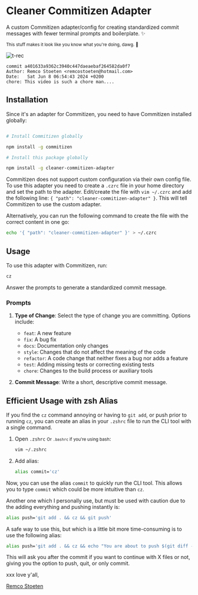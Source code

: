# Cleaner Commitizen Adapter

A custom Commitizen adapter/config for creating standardized commit messages with fewer terminal prompts and boilerplate. ✨

<small>This stuff makes it look like you know what you're doing, dawg. 👀</small>

![t-rec](https://github.com/remcostoeten/custom-commitizen-adapter/assets/57683378/7fdbcd55-20b8-43b3-b995-41c70545d934)

```clis
commit a401633a9362c3940c447daeaebaf264582da0f7
Author: Remco Stoeten <remcostoeten@hotmail.com>
Date:   Sat Jun 8 06:54:43 2024 +0200
chore: This video is such a chore man....
```



## Installation

Since it's an adapter for Commitizen, you need to have Commitizen installed globally:

```bash

# Install Commitizen globally

npm install -g commitizen

# Install this package globally

npm install -g cleaner-commitizen-adapter
```

Commitizen does not support custom configuration via their own config file. To use this adapter you need to create a `.czrc` file in your home directory and set the path to the adapter. Edit/create the file with `vim ~/.czrc` and add the following line: `{ "path": "cleaner-commitizen-adapter" }`. This will tell Commitizen to use the custom adapter.

Alternatively, you can run the following command to create the file with the correct content in one go:

```bash
echo '{ "path": "cleaner-commitizen-adapter" }' > ~/.czrc
```

## Usage

To use this adapter with Commitizen, run:

```bash
cz
```

Answer the prompts to generate a standardized commit message.

### Prompts

1. **Type of Change**: Select the type of change you are committing. Options include:

   - `feat`: A new feature
   - `fix`: A bug fix
   - `docs`: Documentation only changes
   - `style`: Changes that do not affect the meaning of the code
   - `refactor`: A code change that neither fixes a bug nor adds a feature
   - `test`: Adding missing tests or correcting existing tests
   - `chore`: Changes to the build process or auxiliary tools

2. **Commit Message**: Write a short, descriptive commit message.

## Efficient Usage with zsh Alias

If you find the `cz` command annoying or having to `git add`, or push prior to running `cz`, you can create an alias in your `.zshrc` file to run the CLI tool with a single command.

1. Open `.zshrc` <small>Or `.bashrc` if you're using bash</small>:

   ```bash
   vim ~/.zshrc
   ```

2. Add alias:

   ```bash
   alias commit='cz'
   ```

Now, you can use the alias `commit` to quickly run the CLI tool. This allows you to type `commit` which could be more intuitive than `cz`.

Another one which I personally use, but must be used with caution due to the adding everything and pushing instantly is:

```bash
alias push='git add . && cz && git push'
```

A safe way to use this, but which is a little bit more time-consuming is to use the following alias:

```bash
alias push='git add . && cz && echo "You are about to push $(git diff --cached --numstat | wc -l) files." && echo "Are you sure you want to push these changes? (y/n/c) [Yes/No - commit only/No - abort all]" && read ans && if [[$ans = "y"]]; then git push; elif [[$ans = "n"]]; then echo "Changes committed, but not pushed."; else echo "Operation aborted."; git reset HEAD~; fi'
```

This will ask you after the commit if you want to continue with X files or not, giving you the option to push, quit, or only commit.

xxx love y'all,

[Remco Stoeten](https://remcostoeten.com)

